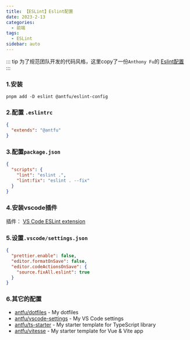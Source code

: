```yaml
---
title: 【ESLint】Eslint配置
date: 2023-2-13
categories:
  - 前端
tags:
  - ESLint
sidebar: auto
---
```


::: tip
为了规范团队开发的代码风格，这里copy了一份`Anthony Fu`的 [Eslint配置](https://github.com/antfu/eslint-config)
:::

### 1.安装

```shell
pnpm add -D eslint @antfu/eslint-config
```

### 2.配置 `.eslintrc`

```json
{
  "extends": "@antfu"
}
```

### 3.配置`package.json`

```json
{
  "scripts": {
    "lint": "eslint .",
    "lint:fix": "eslint . --fix"
  }
}
```

### 4.安装vscode插件

插件： [VS Code ESLint extension](https://marketplace.visualstudio.com/items?itemName=dbaeumer.vscode-eslint)

### 5.设置`.vscode/settings.json`

```json
{
  "prettier.enable": false,
  "editor.formatOnSave": false,
  "editor.codeActionsOnSave": {
    "source.fixAll.eslint": true
  }
}
```

### 6.其它的配置

- [antfu/dotfiles](https://github.com/antfu/dotfiles) - My dotfiles
- [antfu/vscode-settings](https://github.com/antfu/vscode-settings) - My VS Code settings
- [antfu/ts-starter](https://github.com/antfu/ts-starter) - My starter template for TypeScript library
- [antfu/vitesse](https://github.com/antfu/vitesse) - My starter template for Vue & Vite app